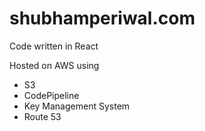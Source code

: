 # shubhamperiwal.com

Code written in React

Hosted on AWS using
- S3
- CodePipeline
- Key Management System
- Route 53
